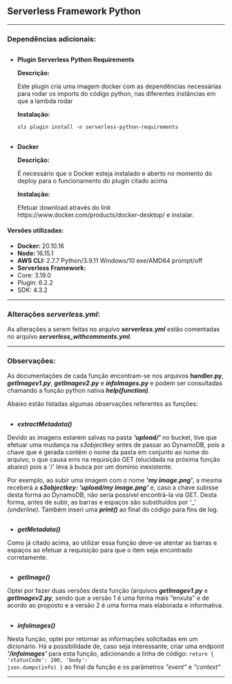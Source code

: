 <h2> Serverless Framework Python </h2>

<hr></hr>

<h3>Dependências adicionais:</h3>

  ##
  - <b>Plugin Serverless Python Requirements</b>
    <p><b>Descrição:</b></p>
    <p>Este plugin cria uma imagem docker com as dependências necessárias para rodar os imports do código python, nas diferentes instâncias em que a lambda rodar</p>
    <p><b>Instalação:</b></p>
    <code>sls plugin install -n serverless-python-requirements</code>

<ol></ol>


  ##
  - <b>Docker</b>
    <p><b>Descrição:</b></p>
    <p>É necessário que o Docker esteja instalado e aberto no momento do deploy para o funcionamento do plugin citado acima</p>
    <p><b>Instalação:</b></p>
    <p>Efetuar download através do link https://www.docker.com/products/docker-desktop/ e instalar.</p>
  
  <h4>Versões utilizadas:</h4>
  
  - <b>Docker: </b>20.10.16
  - <b>Node: </b> 16.15.1
  - <b>AWS CLI: </b>2.7.7 Python/3.9.11 Windows/10 exe/AMD64 prompt/off
  - <b>Serverless Framework: </b>
  - Core: 3.19.0
  - Plugin: 6.2.2
  - SDK: 4.3.2

  <hr></hr>

<h3>Alterações <i>serverless.yml</i>:</h3>
<p>As alterações a serem feitas no arquivo <b><i>serverless.yml</b></i> estão comentadas no arquivo <b><i>serverless_withcomments.yml</b></i>.</p>
  
<hr></hr>

<h3> Observações: </h3>

  <p> As documentações de cada função encontram-se nos arquivos <b></i>handler.py</b></i>, <b><i>getImagev1.py</b></i>, <b><i>getImagev2.py</b></i> e <b><i>infoImages.py</b></i> e podem ser consultadas chamando a função python nativa <b><i>help(function)</b></i>.</p>
  

  <p> Abaixo estão listadas algumas observações referentes as funções:</p>

  ##
  - <b><i>extractMetadata()</b></i>

Devido as imagens estarem salvas na pasta <b><i>'upload/'</i></b> no bucket, tive que efetuar uma mudança na <i>s3objectkey</i> antes de passar ao DynamoDB, pois a chave que é gerada contém o nome da pasta em conjunto ao nome do arquivo, o que causa erro na requisição GET (elucidada na próxima função abaixo) pois a '/' leva à busca por um domínio inexistente.

  Por exemplo, ao subir uma imagem com o nome <b><i>'my image.png'</b></i>, a mesma receberá a <b><i>s3objectkey: 'upload/my image.png'</i></b> e, caso a chave subisse desta forma ao DynamoDB, não seria possível encontrá-la via GET. Desta forma, antes de subir, as barras e espaços são substituídos por '_' <i>(underline)</i>. Também inseri uma <i><b>print()</b></i> ao final do código para fins de log.

  ##
  - <b><i>getMetadata()</b></i>

Como já citado acima, ao utilizar essa função deve-se atentar as barras e espaços ao efetuar a requisição para que o item seja encontrado corretamente.
  
  ##
  - <b><i>getImage()</b></i>

Optei por fazer duas versões desta função (arquivos <b><i>getImagev1.py</i></b> e <b><i>getImagev2.py</i></b>, sendo que a versão 1 é uma forma mais "enxuta" e de acordo ao proposto e a versão 2 é uma forma mais elaborada e informativa.

  ##
  - <b><i>infoImages()</b></i>

Nesta função, optei por retornar as informações solicitadas em um dicionário. Há a possibilidade de, caso seja interessante, criar uma endpoint <b><i>'/infoimages'</i></b> para esta função, adicionando a linha de código: <code>return { 'statusCode': 200, 'body': json.dumps(info) }</code> ao final da função e os parâmetros <i>"event"</i> e <i>"context"</i>

<hr></hr>













